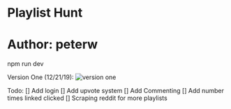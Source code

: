 # Playlist Hunt
# Author: peterw


npm run dev


Version One (12/21/19):
![version one](https://i.imgur.com/ljfAWmS.png)


Todo:
[] Add login 
[] Add upvote system
[] Add Commenting
[] Add number times linked clicked
[] Scraping reddit for more playlists
